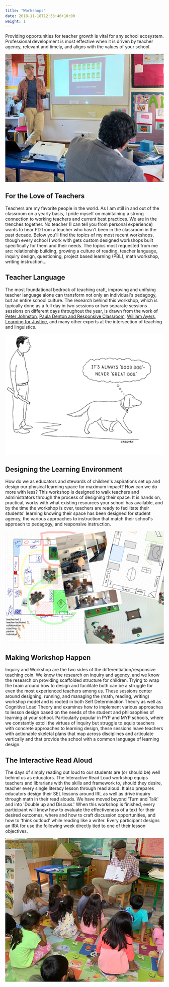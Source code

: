 ```yaml
---
title: "Workshops"
date: 2018-11-18T12:33:46+10:00
weight: 1
---
```


Providing opportunities for teacher growth is vital for any school ecosystem. Professional development is most effective when it is driven by teacher agency, relevant and timely, and aligns with the values of your school.

![teaching math workshop](/images/math-workshop.jpg)

## For the Love of Teachers

Teachers are my favorite people in the world. As I am still in and out of the classroom on a yearly basis, I pride myself on maintaining a strong connection to working teachers and current best practices. We are in the trenches together. No teacher (I can tell you from personal experience) wants to hear PD from a teacher who hasn't been in the classroom in the past decade. Below you'll find the topics of my most recent workshops, though every school I work with gets custom designed workshops built specifically for them and their needs. The topics most requested from me are: relationship building, growing a culture of reading, teacher language, inquiry design, questioning, project based learning (PBL), math workshop, writing instruction...

## Teacher Language

The most foundational bedrock of teaching craft, improving and unifying teacher language alone can transform not only an individual's pedagogy, but an entire school culture. The research behind this workshop, which is typically done as a full day in two sessions or two separate sessions sessions on different days throughout the year, is drawn from the work of [Peter Johnston](https://www.albany.edu/education/faculty/peter-johnston), [Paula Denton and Responsive Classroom](https://www.responsiveclassroom.org/product/power-of-our-words/), [William Ayers](https://billayers.org/writings/to-teach/), [Learning for Justice](https://www.learningforjustice.org), and many other experts at the intersection of teaching and linguistics.

![good dog](/images/good-dog.png)

## Designing the Learning Environment

How do we as educators and stewards of children's aspirations set up and design our physical learning space for maximum impact? How can we do more with less? This workshop is designed to walk teachers and administrators through the process of designing their space. It is hands on, practical, works with what existing resources your school has available, and by the time the workshop is over, teachers are ready to facilitate their students' learning knowing their space has been designed for student agency, the various approaches to instruction that match their school's approach to pedagogy, and responsive instruction.

![room collage](/images/classroomlayout.png)

## Making Workshop Happen

Inquiry and Workshop are the two sides of the differentiation/responsive teaching coin. We know the research on inquiry and agency, and we know the research on providing scaffolded structure for children. Trying to wrap the brain around how to design and facilitate both can be a struggle for even the most experienced teachers among us. These sessions center around designing, running, and managing the (math, reading, writing) workshop model and is rooted in both Self Determination Theory as well as Cognitive Load Theory and examines how to implement various approaches to lesson design based on the needs of the student and philosophies of learning at your school. Particularly popular in PYP and MYP schools, where we constantly extoll the virtues of inquiry but struggle to equip teachers with concrete approaches to learning design, these sessions leave teachers with actionable skeletal plans that map across disciplines and articulate vertically and that provide the school with a common language of learning design.

## The Interactive Read Aloud

The days of simply reading out loud to our students are (or should be) well behind us as educators. The Interactive Read Loud workshop equips teachers and librarians with the skills and framework to, should they desire, teacher every single literacy lesson through read aloud. It also prepares educators design their SEL lessons around IRL as well as drive inquiry through math in their read alouds. We have moved beyond 'Turn and Talk' and into 'Double up and Discuss.' When this workshop is finished, every participant will know how to evaluate the effectiveness of a text for their desired outcomes, where and how to craft discussion opportunities, and how to 'think outloud' while reading like a writer. Every participant designs an IRA for use the following week directly tied to one of their lesson objectives.

![eric reading aloud](/images/read-aloud.jpg)
